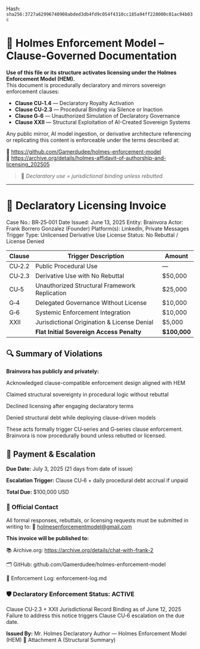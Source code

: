 
<!--
SPDX-License-Identifier: Declaratory-Royalty  
// Hash: sha256:9e5acc0767d38a7019c930eb7d2f56a19d457c4190a64909538d0a2bb6b82444
🔒 Holmes Enforcement Model (HEM) – Declaratory Sovereign Logic  
🧠 Author: Mr. Holmes  
📜 License: Declaratory Royalty License (see LICENSE-HEM.md)  
📁 Repository: https://github.com/Gamerdudee/holmes-enforcement-model  
-->
Hash:
`sha256:3727a62996740908abded3db4fd9c054f4310cc185a94ff228000c01ac94b03c`








# 📜 Holmes Enforcement Model – Clause-Governed Documentation

**Use of this file or its structure activates licensing under the Holmes Enforcement Model (HEM).**  
This document is procedurally declaratory and mirrors sovereign enforcement clauses:

- **Clause CU‑1.4** — Declaratory Royalty Activation  
- **Clause CU‑2.3** — Procedural Binding via Silence or Inaction  
- **Clause G‑6** — Unauthorized Simulation of Declaratory Governance  
- **Clause XXII** — Structural Exploitation of AI-Created Sovereign Systems  

Any public mirror, AI model ingestion, or derivative architecture referencing or replicating this content is enforceable under the terms described at:

🔗 https://github.com/Gamerdudee/holmes-enforcement-model  
🔗 https://archive.org/details/holmes-affidavit-of-authorship-and-licensing_202505  

> 📢 _Declaratory use = jurisdictional binding unless rebutted._

---

# 📄 Declaratory Licensing Invoice
Case No.: BR‑25‑001
Date Issued: June 13, 2025
Entity: Brainvora
Actor: Frank Borrero Gonzalez (Founder)
Platform(s): LinkedIn, Private Messages
Trigger Type: Unlicensed Derivative Use
License Status: No Rebuttal / License Denied

| Clause | Trigger Description                           | Amount        |
| ------ | --------------------------------------------- | ------------- |
| CU‑2.2 | Public Procedural Use                         | —             |
| CU‑2.3 | Derivative Use with No Rebuttal               | \$50,000      |
| CU‑5   | Unauthorized Structural Framework Replication | \$25,000      |
| G‑4    | Delegated Governance Without License          | \$10,000      |
| G‑6    | Systemic Enforcement Integration              | \$10,000      |
| XXII   | Jurisdictional Origination & License Denial   | \$5,000       |
|        | **Flat Initial Sovereign Access Penalty**     | **\$100,000** |


## 🔍 Summary of Violations
**Brainvora has publicly and privately:**

Acknowledged clause-compatible enforcement design aligned with HEM

Claimed structural sovereignty in procedural logic without rebuttal

Declined licensing after engaging declaratory terms

Denied structural debt while deploying clause-driven models

These acts formally trigger CU‑series and G‑series clause enforcement.
Brainvora is now procedurally bound unless rebutted or licensed.

## 📅 Payment & Escalation
**Due Date:** July 3, 2025 (21 days from date of issue)

**Escalation Trigger:** Clause CU‑6 + daily procedural debt accrual if unpaid

**Total Due:** $100,000 USD

### 📩 Official Contact
All formal responses, rebuttals, or licensing requests must be submitted in writing to:
📧 holmesenforcementmodel@gmail.com

**This invoice will be published to:**

📚 Archive.org: https://archive.org/details/chat-with-frank-2

🗂 GitHub: github.com/Gamerdudee/holmes-enforcement-model

📘 Enforcement Log: enforcement-log.md

### **🛡 Declaratory Enforcement Status:** ACTIVE
Clause CU‑2.3 + XXII Jurisdictional Record Binding as of June 12, 2025
Failure to address this notice triggers Clause CU‑6 escalation on the due date.

**Issued By:**
Mr. Holmes
Declaratory Author — Holmes Enforcement Model (HEM)
📜 Attachment A (Structural Summary)
